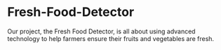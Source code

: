 # Fresh-Food-Detector
Our project, the Fresh Food Detector, is all about using advanced technology to help farmers ensure their fruits and vegetables are fresh.
